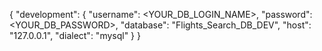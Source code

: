 {
"development": {
"username": <YOUR_DB_LOGIN_NAME>,
"password": <YOUR_DB_PASSWORD>,
"database": "Flights_Search_DB_DEV",
"host": "127.0.0.1",
"dialect": "mysql"
}
}
